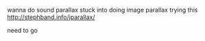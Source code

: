 
wanna do sound parallax
stuck into doing image parallax
trying this 
http://stephband.info/jparallax/


need to go
